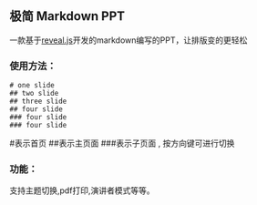 ## 极简 Markdown PPT

一款基于[reveal.js](https://github.com/hakimel/reveal.js)开发的markdown编写的PPT，让排版变的更轻松

### 使用方法：
```
# one slide
## two slide
## three slide 
## four slide 
### four slide
### four slide
```
#表示首页 ##表示主页面 ###表示子页面 , 按方向键可进行切换
### 功能：
支持主题切换,pdf打印,演讲者模式等等。
